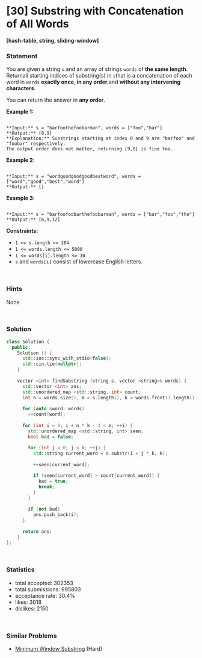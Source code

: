# [30] Substring with Concatenation of All Words

**[hash-table, string, sliding-window]**

### Statement

You are given a string `s` and an array of strings `words` of **the same length**. Returnall starting indices of substring(s) in `s`that is a concatenation of each word in `words` **exactly once**, **in any order**,and **without any intervening characters**.

You can return the answer in **any order**.


**Example 1:**

```

**Input:** s = "barfoothefoobarman", words = ["foo","bar"]
**Output:** [0,9]
**Explanation:** Substrings starting at index 0 and 9 are "barfoo" and "foobar" respectively.
The output order does not matter, returning [9,0] is fine too.

```

**Example 2:**

```

**Input:** s = "wordgoodgoodgoodbestword", words = ["word","good","best","word"]
**Output:** []

```

**Example 3:**

```

**Input:** s = "barfoofoobarthefoobarman", words = ["bar","foo","the"]
**Output:** [6,9,12]

```

**Constraints:**
* `1 <= s.length <= 104`
* `1 <= words.length <= 5000`
* `1 <= words[i].length <= 30`
* `s` and `words[i]` consist of lowercase English letters.


<br>

### Hints

None

<br>

### Solution

```cpp
class Solution {
  public:
    Solution () {
      std::ios::sync_with_stdio(false);
      std::cin.tie(nullptr);
    }
  
    vector <int> findSubstring (string s, vector <string>& words) {
      std::vector <int> ans;
      std::unordered_map <std::string, int> count;
      int n = words.size(), m = s.length(), k = words.front().length();
      
      for (auto &word: words)
        ++count[word];
      
      for (int i = 0; i + n * k - 1 < m; ++i) {
        std::unordered_map <std::string, int> seen;
        bool bad = false;
        
        for (int j = 0; j < n; ++j) {
          std::string current_word = s.substr(i + j * k, k);
          
          ++seen[current_word];

          if (seen[current_word] > count[current_word]) {
            bad = true;
            break;
          }
        }
        
        if (not bad)
          ans.push_back(i);
      }
      
      return ans;
    }
};
```

<br>

### Statistics

- total accepted: 302353
- total submissions: 995803
- acceptance rate: 30.4%
- likes: 3018
- dislikes: 2150

<br>

### Similar Problems

- [Minimum Window Substring](https://leetcode.com/problems/minimum-window-substring) (Hard)

